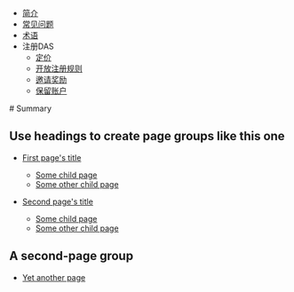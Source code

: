 * [简介](introduction.md)
* [常见问题](faq.md)
* [术语](terminology.md)
* 注册DAS
  * [定价](register/pricing.md)
  * [开放注册规则](register/open-registration-rules.md)
  * [邀请奖励](register/referral.md)
  * [保留账户](register/reserved-account.md)

‌# Summary​

## Use headings to create page groups like this one​

* [First page's title](page1/README.md)    
    * [Some child page](page1/page1-1.md)    
    * [Some other child page](part1/page1-2.md)
    
* [Second page's title](page2/README.md)    
    * [Some child page](page2/page2-1.md)    
    * [Some other child page](part2/page2-2.md)    
    
## A second-page group​

* [Yet another page](another-page.md)